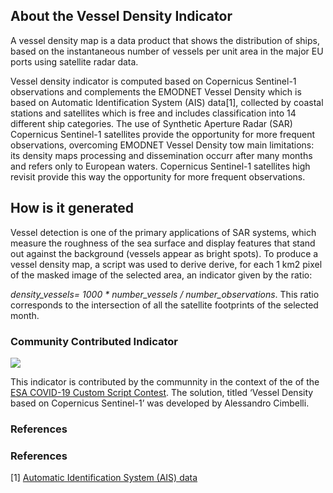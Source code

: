 ## About the Vessel Density Indicator
A vessel density map is a data product that shows the distribution of ships, based on
the instantaneous number of vessels per unit area  in the major EU ports using satellite radar data.

Vessel density indicator is computed based on Copernicus Sentinel-1 observations and complements the EMODNET Vessel Density which is based on Automatic Identification System (AIS) data[1], collected by coastal stations and satellites which is free and includes classification into 14 different ship categories. The use of Synthetic Aperture Radar (SAR) Copernicus Sentinel-1 satellites provide the opportunity for more frequent observations, overcoming EMODNET Vessel Density tow main limitations: its density maps processing and dissemination occurr after many months and refers only to European waters. Copernicus Sentinel-1 satellites high revisit provide this way the opportunity for more frequent observations.

## How is it generated
Vessel detection is one of the primary applications of SAR systems, which measure the roughness of the sea surface and display features that stand out against the background (vessels appear as bright spots). To produce a vessel density map, a script was used to derive derive, for each 1 km2 pixel of the masked image of the selected area, an indicator given by the ratio: 

*density_vessels= 1000 * number_vessels / number_observations*. This ratio corresponds to the intersection of all the satellite footprints of the selected month.

### Community Contributed Indicator 
![](https://img.shields.io/badge/eodash-community-blue)
  
This indicator is contributed by the communnity in the context of the of the [ESA COVID-19 Custom Script Contest](https://www.esa.int/Applications/Observing_the_Earth/COVID-19_how_can_satellites_help). The solution, titled ‘Vessel Density based on Copernicus Sentinel-1’ was developed by Alessandro Cimbelli. 

### References
### References
[1] [ Automatic Identification System (AIS) data](https://www.imo.org/en/OurWork/Safety/Pages/AIS.aspx)
